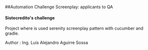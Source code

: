 ##Automation Challenge Screenplay: applicants to QA

#### Sistecredito's challenge

Project where is used serenity screenplay pattern with cucumber and gradle.

Author : Ing. Luis Alejandro Aguirre Sossa
